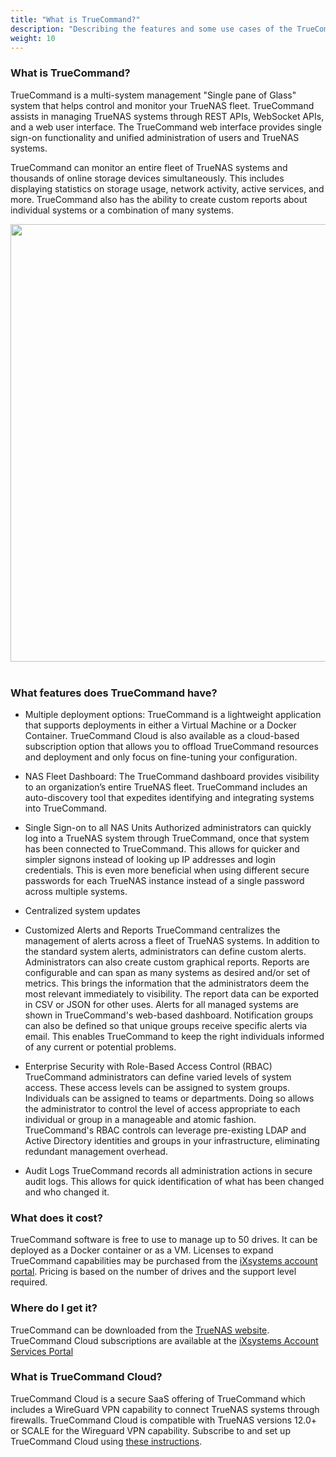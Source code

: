 ```yaml
---
title: "What is TrueCommand?"
description: "Describing the features and some use cases of the TrueCommand NAS management software."
weight: 10
---
```


### What is TrueCommand?

TrueCommand is a multi-system management "Single pane of Glass" system that helps control and monitor your TrueNAS fleet. TrueCommand assists in managing TrueNAS systems through REST APIs, WebSocket APIs, and a web user interface. The TrueCommand web interface provides single sign-on functionality and unified administration of users and TrueNAS systems.

TrueCommand can monitor an entire fleet of TrueNAS systems and thousands of online storage devices simultaneously. This includes displaying statistics on storage usage, network activity, active services, and more. TrueCommand also has the ability to create custom reports about individual systems or a combination of many systems.

<img src="/images/truecommand-overview.png" width='700px'>
<br><br>

### What features does TrueCommand have?

- Multiple deployment options: TrueCommand is a lightweight application that supports deployments in either a Virtual Machine or a Docker Container. TrueCommand Cloud is also available as a cloud-based subscription option that allows you to offload TrueCommand resources and deployment and only focus on fine-tuning your configuration.

- NAS Fleet Dashboard: The TrueCommand dashboard provides visibility to an organization’s entire TrueNAS fleet. TrueCommand includes an auto-discovery tool that expedites identifying and integrating systems into TrueCommand.

- Single Sign-on to all NAS Units
 Authorized administrators can quickly log into a TrueNAS system through TrueCommand, once that system has been connected to TrueCommand. This allows for quicker and simpler signons instead of looking up IP addresses and login credentials.  This is even more beneficial when using different secure passwords for each TrueNAS instance instead of a single password across multiple systems.

- Centralized system updates

- Customized Alerts and Reports
 TrueCommand centralizes the management of alerts across a fleet of TrueNAS systems. In addition to the standard system alerts, administrators can define custom alerts.  Administrators can also create custom graphical reports. Reports are configurable and can span as many systems as desired and/or set of metrics.  This brings the information that the administrators deem the most relevant immediately to visibility.  The report data can be exported in CSV or JSON for other uses. 
 Alerts for all managed systems are shown in TrueCommand's web-based dashboard. Notification groups can also be defined so that unique groups receive specific alerts via email.  This enables TrueCommand to keep the right individuals informed of any current or potential problems.

- Enterprise Security with Role-Based Access Control (RBAC)
 TrueCommand administrators can define varied levels of system access.  These access levels can be assigned to system groups. Individuals can be assigned to teams or departments. Doing so allows the administrator to control the level of access appropriate to each individual or group in a manageable and atomic fashion. TrueCommand's RBAC controls can leverage pre-existing LDAP and Active Directory identities and groups in your infrastructure, eliminating redundant  management overhead.

- Audit Logs
 TrueCommand records all administration actions in secure audit logs. This allows for quick identification of what has been changed and who changed it.


### What does it cost?

TrueCommand software is free to use to manage up to 50 drives. It can be deployed as a Docker container or as a VM. Licenses to expand TrueCommand capabilities may be purchased from the [iXsystems account portal](http://portal.ixsystems.com/). Pricing is based on the number of drives and the support level required.

### Where do I get it?

TrueCommand can be downloaded from the [TrueNAS website](https://www.truenas.com/truecommand/). TrueCommand Cloud subscriptions are available at the [iXsystems Account Services Portal](https://portal.ixsystems.com/portal/login/index.php#login)


### What is TrueCommand Cloud?

TrueCommand Cloud is a secure SaaS offering of TrueCommand which includes a WireGuard VPN capability to connect TrueNAS systems through firewalls. TrueCommand Cloud is compatible with TrueNAS versions 12.0+ or SCALE for the Wireguard VPN capability.
Subscribe to and set up TrueCommand Cloud using [these instructions](https://www.truenas.com/docs/truecommand/installupdate/tc_cloud/).




